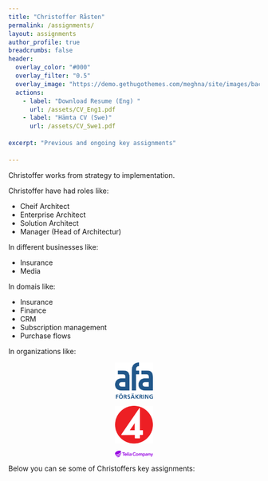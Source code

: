 ```yaml
---
title: "Christoffer Råsten"
permalink: /assignments/
layout: assignments 
author_profile: true
breadcrumbs: false
header:
  overlay_color: "#000"
  overlay_filter: "0.5"
  overlay_image: "https://demo.gethugothemes.com/meghna/site/images/backgrounds/hero-area.jpg"
  actions:
    - label: "Download Resume (Eng) "
      url: /assets/CV_Eng1.pdf
    - label: "Hämta CV (Swe)"
      url: /assets/CV_Swe1.pdf
      
excerpt: "Previous and ongoing key assignments"
  
---
```


Christoffer works from strategy to implementation.

Christoffer have had roles like:
- Cheif Architect
- Enterprise Architect
- Solution Architect
- Manager (Head of Architectur)

In different businesses like:

- Insurance
- Media

In domais like:

- Insurance
- Finance
- CRM
- Subscription management
- Purchase flows

In organizations like:

<img 
    style="display: block; 
           margin-left: auto;
           margin-right: auto;
           width: 15%;"
    src="/assets/images/afa-logo.svg" 
    alt="AFA Insurance">
</img>
         
<img 
    style="display: block; 
           margin-left: auto;
           margin-right: auto;
           width: 15%;"
    src="/assets/TV4s.svg" 
    alt="TV4">
</img>

<img 
    style="display: block; 
           margin-left: auto;
           margin-right: auto;
           width: 15%;"
    src="/assets/images/telia.svg" 
    alt="Telia Company">
</img>


Below you can se some of Christoffers key assignments: 
